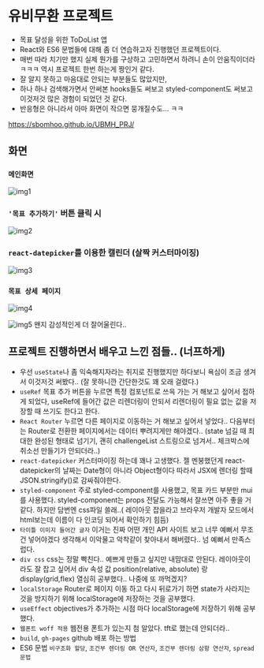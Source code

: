 # 유비무환 프로젝트
- 목표 달성을 위한 ToDoList 앱
- React와 ES6 문법들에 대해 좀 더 연습하고자 진행했던 프로젝트이다.
- 매번 따라 치기만 했지 실제 뭔가를 구상하고 고민하면서 하려니 손이 안움직이더라 ㅋㅋㅋ 역시 프로젝트 한번 하는게 짱인거 같다.
- 잘 알지 못하고 마음대로 안되는 부분들도 많았지만,
- 하나 하나 검색해가면서 안써본 hooks들도 써보고 styled-component도 써보고 이것저것 많은 경험이 되었던 것 같다.
- 반응형은 아니라서 아마 화면이 작으면 뭉개질수도... ㅋㅋ

https://sbomhoo.github.io/UBMH_PRJ/

## 화면
### `메인화면`
![img1](https://user-images.githubusercontent.com/30708283/206904332-a6cc70e4-49b1-4beb-abc4-918caccb7ad6.png)

### `'목표 추가하기'` 버튼 클릭 시
![img2](https://user-images.githubusercontent.com/30708283/206904337-6526f72d-ed15-4619-b42f-396156aadf3f.png)

### `react-datepicker`를 이용한 캘린더 (살짝 커스터마이징)
![img3](https://user-images.githubusercontent.com/30708283/206904346-70f1bb40-386e-4d28-acce-3d61c13ef1a5.png)

### `목표 상세 페이지`
![img4](https://user-images.githubusercontent.com/30708283/206904350-d6b35182-08d7-4d5a-893b-07ad518b01b8.png)

![img5](https://user-images.githubusercontent.com/30708283/206904351-d7ce5ead-a3a6-4696-a2b9-7ee627264113.png)
왠지 감성적인게 더 잘어울린다..

## 프로젝트 진행하면서 배우고 느낀 점들.. (너프하게)
- 우선 `useState`나 좀 익숙해지자라는 취지로 진행했지만 하다보니 욕심이 조금 생겨서 이것저것 써봤다.. (잘 못하니깐 간단한것도 꽤 오래 걸렸다.)
- `useRef` 목표 추가 버튼을 누르면 특정 컴포넌트로 쓰윽 가는 거 해보고 싶어서 접하게 되었다, useRef에 들어간 값은 리렌더링이 안되서 리렌더링이 필요 없는 값을 저장할 때 쓰기도 한다고 한다.
- `React Router` 누르면 다른 페이지로 이동하는 거 해보고 싶어서 넣었다.. 다음부터는 Router로 전환한 페이지에서는 데이터 뿌려지게만 해야겠다.. (state 넘길 때 최대한 완성된 형태로 넘기기, 괜히 challengeList 스트링으로 넘겨서.. 체크박스에 취소선 만들기가 안되더라..) 
- `react-datepicker` 커스터마이징 하는데 꽤나 고생했다. 젤 멘붕했던게 react-datepicker의 날짜는 Date형이 아니라 Object형이다 따라서 JSX에 렌더링 할때 JSON.stringify()로 감싸줘야한다.
- `styled-component` 주로 styled-component를 사용했고, 목표 카드 부분만 mui를 사용했다. styled-component는 props 전달도 가능해서 잘쓰면 아주 좋을 거 같다. 하지만 담번엔 css파일 쓸래..( 레이아웃 잡을라고 브라우저 개발자 모드에서 html보는데 이름이 다 인코딩 되어서 확인하기 힘듬)
- `타이틀 이미지 들어간 글자` 이거는 진짜 어떤 개인 API 사이트 보고 너무 예뻐서 무조건 넣어야겠다 생각해서 이악물고 악착같이 찾아내서 해버렸다.. 넘 예뻐서 만족스럽다.
- `div css` css는 정말 빡친다.. 예쁘게 만들고 싶지만 내맘대로 안된다. 레이아웃이라도 잘 잡고 싶어서 div 속성 값 position(relative, absolute) 랑 display(grid,flex) 열심히 공부했다.. 나중에 또 까먹겠지?
- `localStorage` Router로 페이지 이동 하고 다시 뒤로가기 하면 state가 사라지는 것을 방지하기 위해 localStorage에 저장하는 것을 공부했다. 
- `useEffect` objectives가 추가하는 시점 마다 localStorage에 저장하기 위해 공부했다.
- `웹폰트 woff 적용` 웹전용 폰트가 있는지 첨 알았다. tft로 했는데 안되더라..
- `build`, `gh-pages` github 배포 하는 방법
- ES6 문법 `비구조화 할당`, `조건부 렌더링 OR 연산자`, `조건부 렌더링 삼항 연산자`, `spread 문법`
